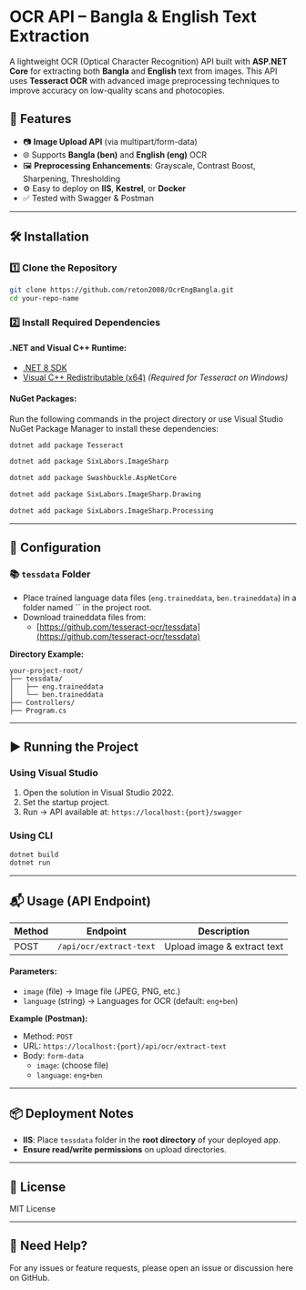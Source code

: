 # OCR API – Bangla & English Text Extraction

A lightweight OCR (Optical Character Recognition) API built with **ASP.NET Core** for extracting both **Bangla** and **English** text from images. This API uses **Tesseract OCR** with advanced image preprocessing techniques to improve accuracy on low-quality scans and photocopies.

## 🚀 Features

- 📷 **Image Upload API** (via multipart/form-data)
- 🌐 Supports **Bangla (ben)** and **English (eng)** OCR
- 🖼️ **Preprocessing Enhancements**: Grayscale, Contrast Boost, Sharpening, Thresholding
- ⚙️ Easy to deploy on **IIS**, **Kestrel**, or **Docker**
- ✅ Tested with Swagger & Postman

---

## 🛠️ Installation

### 1️⃣ Clone the Repository

```bash
git clone https://github.com/reton2008/OcrEngBangla.git
cd your-repo-name
```

### 2️⃣ Install Required Dependencies

#### .NET and Visual C++ Runtime:

- [.NET 8 SDK](https://dotnet.microsoft.com/download)
- [Visual C++ Redistributable (x64)](https://learn.microsoft.com/en-us/cpp/windows/latest-supported-vc-redist) *(Required for Tesseract on Windows)*

#### NuGet Packages:

Run the following commands in the project directory or use Visual Studio NuGet Package Manager to install these dependencies:

```bash
dotnet add package Tesseract
```

```bash
dotnet add package SixLabors.ImageSharp
```

```bash
dotnet add package Swashbuckle.AspNetCore
```

```bash
dotnet add package SixLabors.ImageSharp.Drawing
```

```bash
dotnet add package SixLabors.ImageSharp.Processing
```

---

## 📁 Configuration

### 📚 `tessdata` Folder

- Place trained language data files (`eng.traineddata`, `ben.traineddata`) in a folder named `` in the project root.
- Download traineddata files from:
  - [https://github.com/tesseract-ocr/tessdata](https://github.com/tesseract-ocr/tessdata)

**Directory Example:**

```
your-project-root/
├── tessdata/
│   ├── eng.traineddata
│   └── ben.traineddata
├── Controllers/
├── Program.cs
```

---

## ▶️ Running the Project

### Using Visual Studio

1. Open the solution in Visual Studio 2022.
2. Set the startup project.
3. Run → API available at: `https://localhost:{port}/swagger`

### Using CLI

```bash
dotnet build
dotnet run
```

---

## 📬 Usage (API Endpoint)

| Method | Endpoint                | Description                 |
| ------ | ----------------------- | --------------------------- |
| POST   | `/api/ocr/extract-text` | Upload image & extract text |

#### Parameters:

- `image` (file) → Image file (JPEG, PNG, etc.)
- `language` (string) → Languages for OCR (default: `eng+ben`)

**Example (Postman):**

- Method: `POST`
- URL: `https://localhost:{port}/api/ocr/extract-text`
- Body: `form-data`
  - `image`: (choose file)
  - `language`: `eng+ben`

---

## 📦 Deployment Notes

- **IIS**: Place `tessdata` folder in the **root directory** of your deployed app.
- **Ensure read/write permissions** on upload directories.

---

## 📄 License

MIT License

---

## 👫 Need Help?

For any issues or feature requests, please open an issue or discussion here on GitHub.


